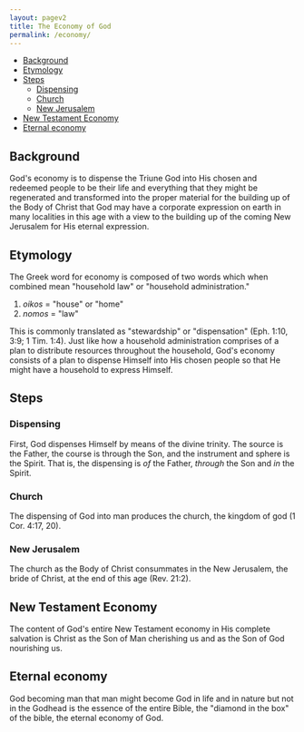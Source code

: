 ```yaml
---
layout: pagev2
title: The Economy of God
permalink: /economy/
---
```

- [Background](#background)
- [Etymology](#etymology)
- [Steps](#steps)
  - [Dispensing](#dispensing)
  - [Church](#church)
  - [New Jerusalem](#new-jerusalem)
- [New Testament Economy](#new-testament-economy)
- [Eternal economy](#eternal-economy)

## Background

God's economy is to dispense the Triune God into His chosen and redeemed people to be their life and everything that they might be regenerated and transformed into the proper material for the building up of the Body of Christ that God may have a corporate expression on earth in many localities in this age with a view to the building up of the coming New Jerusalem for His eternal expression.

## Etymology

The Greek word for economy is composed of two words which when combined mean "household law" or "household administration."

1. *oikos* = "house" or "home"
2. *nomos* = "law"

This is commonly translated as "stewardship" or "dispensation" (Eph. 1:10, 3:9; 1 Tim. 1:4).
Just like how a household administration comprises of a plan to distribute resources throughout the household, God's economy consists of a plan to dispense Himself into His chosen people so that He might have a household to express Himself.

## Steps

### Dispensing

First, God dispenses Himself by means of the divine trinity. The source is the Father, the course is through the Son, and the instrument and sphere is the Spirit. That is, the dispensing is *of* the Father, *through* the Son and *in* the Spirit.

### Church

The dispensing of God into man produces the church, the kingdom of god (1 Cor. 4:17, 20). 

### New Jerusalem

The church as the Body of Christ consummates in the New Jerusalem, the bride of Christ, at the end of this age (Rev. 21:2).

## New Testament Economy

The content of God's entire New Testament economy in His complete salvation is Christ as the Son of Man cherishing us and as the Son of God nourishing us.

## Eternal economy 

God becoming man that man might become God in life and in nature but not in the Godhead is the essence of the entire Bible, the "diamond in the box" of the bible, the eternal economy of God.